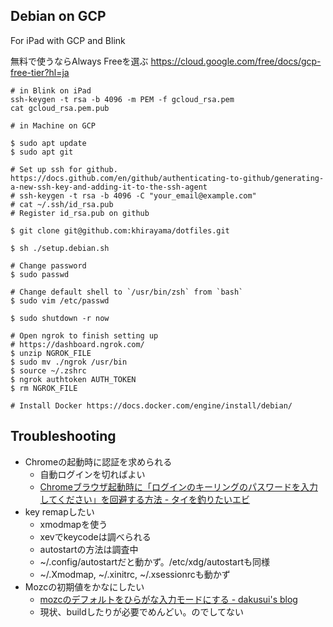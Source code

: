 ## Debian on GCP

For iPad with GCP and Blink

無料で使うならAlways Freeを選ぶ
https://cloud.google.com/free/docs/gcp-free-tier?hl=ja 

```
# in Blink on iPad
ssh-keygen -t rsa -b 4096 -m PEM -f gcloud_rsa.pem
cat gcloud_rsa.pem.pub
```

```
# in Machine on GCP

$ sudo apt update
$ sudo apt git

# Set up ssh for github. https://docs.github.com/en/github/authenticating-to-github/generating-a-new-ssh-key-and-adding-it-to-the-ssh-agent
# ssh-keygen -t rsa -b 4096 -C "your_email@example.com"
# cat ~/.ssh/id_rsa.pub
# Register id_rsa.pub on github

$ git clone git@github.com:khirayama/dotfiles.git

$ sh ./setup.debian.sh

# Change password
$ sudo passwd

# Change default shell to `/usr/bin/zsh` from `bash`
$ sudo vim /etc/passwd

$ sudo shutdown -r now

# Open ngrok to finish setting up
# https://dashboard.ngrok.com/
$ unzip NGROK_FILE
$ sudo mv ./ngrok /usr/bin
$ source ~/.zshrc
$ ngrok authtoken AUTH_TOKEN
$ rm NGROK_FILE

# Install Docker https://docs.docker.com/engine/install/debian/
```

## Troubleshooting

- Chromeの起動時に認証を求められる
  - 自動ログインを切ればよい
  - [Chromeブラウザ起動時に「ログインのキーリングのパスワードを入力してください」を回避する方法 - タイを釣りたいエビ](https://ebiss.hatenablog.com/entry/2019/02/10/200000)
- key remapしたい
  - xmodmapを使う
  - xevでkeycodeは調べられる
  - autostartの方法は調査中
  - ~/.config/autostartだと動かず。/etc/xdg/autostartも同様
  - ~/.Xmodmap, ~/.xinitrc, ~/.xsessionrcも動かず
- Mozcの初期値をかなにしたい
  - [mozcのデフォルトをひらがな入力モードにする - dakusui's blog](http://dakusui.hatenablog.com/entry/2017/09/24/160400)
  - 現状、buildしたりが必要でめんどい。のでしてない
